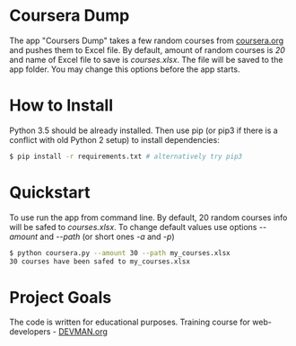 # Coursera Dump

The app "Coursers Dump" takes a few random courses from [coursera.org](www.coursera.org) and pushes them to Excel file.
By default, amount of random courses is _20_ and name of Excel file to save is _courses.xlsx_.
The file will be saved to the app folder. You may change this options before the app starts.

# How to Install

Python 3.5 should be already installed. Then use pip (or pip3 if there is a conflict with old Python 2 setup) to install dependencies:

```bash
$ pip install -r requirements.txt # alternatively try pip3
```

# Quickstart

To use run the app from command line. By default, 20 random courses info will be safed to _courses.xlsx_.
To change default values use options _--amount_ and _--path_ (or short ones _-a_ and _-p_)

```bash
$ python coursera.py --amount 30 --path my_courses.xlsx
30 courses have been safed to my_courses.xlsx
```

# Project Goals

The code is written for educational purposes. Training course for web-developers - [DEVMAN.org](https://devman.org)

